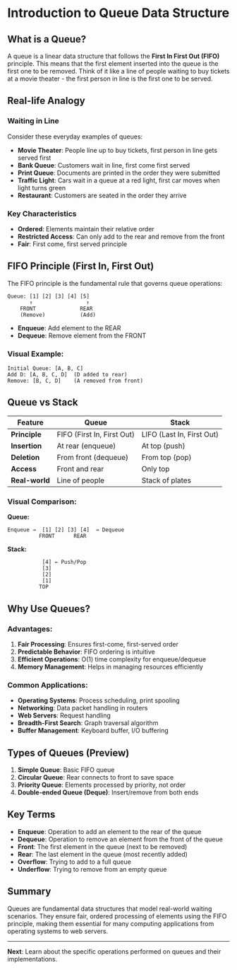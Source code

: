 # Introduction to Queue Data Structure

## What is a Queue?

A queue is a linear data structure that follows the **First In First Out (FIFO)** principle. This means that the first element inserted into the queue is the first one to be removed. Think of it like a line of people waiting to buy tickets at a movie theater - the first person in line is the first one to be served.

## Real-life Analogy

### Waiting in Line
Consider these everyday examples of queues:
- **Movie Theater**: People line up to buy tickets, first person in line gets served first
- **Bank Queue**: Customers wait in line, first come first served
- **Print Queue**: Documents are printed in the order they were submitted
- **Traffic Light**: Cars wait in a queue at a red light, first car moves when light turns green
- **Restaurant**: Customers are seated in the order they arrive

### Key Characteristics
- **Ordered**: Elements maintain their relative order
- **Restricted Access**: Can only add to the rear and remove from the front
- **Fair**: First come, first served principle

## FIFO Principle (First In, First Out)

The FIFO principle is the fundamental rule that governs queue operations:

```
Queue: [1] [2] [3] [4] [5]
       ↑                 ↑
    FRONT              REAR
    (Remove)           (Add)
```

- **Enqueue**: Add element to the REAR
- **Dequeue**: Remove element from the FRONT

### Visual Example:
```
Initial Queue: [A, B, C]
Add D: [A, B, C, D]  (D added to rear)
Remove: [B, C, D]    (A removed from front)
```

## Queue vs Stack

| Feature | Queue | Stack |
|---------|-------|-------|
| **Principle** | FIFO (First In, First Out) | LIFO (Last In, First Out) |
| **Insertion** | At rear (enqueue) | At top (push) |
| **Deletion** | From front (dequeue) | From top (pop) |
| **Access** | Front and rear | Only top |
| **Real-world** | Line of people | Stack of plates |

### Visual Comparison:

**Queue:**
```
Enqueue →  [1] [2] [3] [4]  → Dequeue
          FRONT      REAR
```

**Stack:**
```
           [4] ← Push/Pop
           [3]
           [2]
           [1]
          TOP
```

## Why Use Queues?

### Advantages:
1. **Fair Processing**: Ensures first-come, first-served order
2. **Predictable Behavior**: FIFO ordering is intuitive
3. **Efficient Operations**: O(1) time complexity for enqueue/dequeue
4. **Memory Management**: Helps in managing resources efficiently

### Common Applications:
- **Operating Systems**: Process scheduling, print spooling
- **Networking**: Data packet handling in routers
- **Web Servers**: Request handling
- **Breadth-First Search**: Graph traversal algorithm
- **Buffer Management**: Keyboard buffer, I/O buffering

## Types of Queues (Preview)

1. **Simple Queue**: Basic FIFO queue
2. **Circular Queue**: Rear connects to front to save space
3. **Priority Queue**: Elements processed by priority, not order
4. **Double-ended Queue (Deque)**: Insert/remove from both ends

## Key Terms

- **Enqueue**: Operation to add an element to the rear of the queue
- **Dequeue**: Operation to remove an element from the front of the queue
- **Front**: The first element in the queue (next to be removed)
- **Rear**: The last element in the queue (most recently added)
- **Overflow**: Trying to add to a full queue
- **Underflow**: Trying to remove from an empty queue

## Summary

Queues are fundamental data structures that model real-world waiting scenarios. They ensure fair, ordered processing of elements using the FIFO principle, making them essential for many computing applications from operating systems to web servers.

---

**Next**: Learn about the specific operations performed on queues and their implementations.